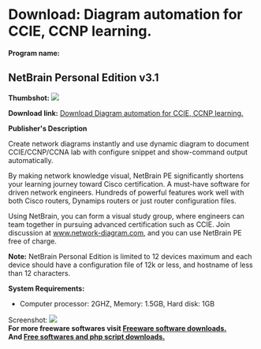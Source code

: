 # Download: Diagram automation for CCIE, CCNP learning.

**Program name:**

## NetBrain Personal Edition v3.1

  
**Thumbshot:** ![](http://www.freewarefiles.com/screenshot/netbrainpe_md.jpg)   
  
**Download link:** [Download Diagram automation for CCIE, CCNP learning.](http://freesoftwares.boysofts.com/NetBrain-Personal-Edition_program_69014.html)  
  


**Publisher's Description**  
  


Create network diagrams instantly and use dynamic diagram to document CCIE/CCNP/CCNA lab with configure snippet and show-command output automatically. 

By making network knowledge visual, NetBrain PE significantly shortens your learning journey toward Cisco certification. A must-have software for driven network engineers. Hundreds of powerful features work well with both Cisco routers, Dynamips routers or just router configuration files. 

Using NetBrain, you can form a visual study group, where engineers can team together in pursuing advanced certification such as CCIE. Join discussion at www.network-diagram.com, and you can use NetBrain PE free of charge.

**Note:** NetBrain Personal Edition is limited to 12 devices maximum and each device should have a configuration file of 12k or less, and hostname of less than 12 characters.

**System Requirements:**

  * Computer processor: 2GHZ, Memory: 1.5GB, Hard disk: 1GB 

  
  
Screenshot: ![](http://www.freewarefiles.com/screenshot/netbrainpe.jpg)   
**For more freeware softwares visit [Freeware software downloads.](http://freesoftwares.boysofts.com/)**   
**And [Free softwares and php script downloads.](http://www.boysofts.com/)**
